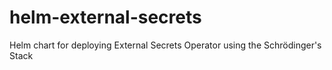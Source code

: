 # helm-external-secrets
Helm chart for deploying External Secrets Operator using the Schrödinger's Stack
